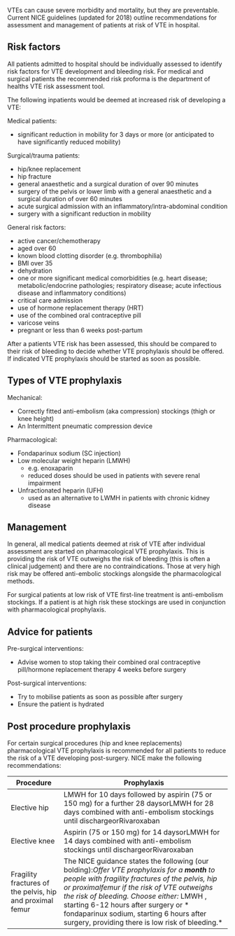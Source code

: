 VTEs can cause severe morbidity and mortality, but they are preventable. Current NICE guidelines (updated for 2018\) outline recommendations for assessment and management of patients at risk of VTE in hospital.   
  
  
Risk factors
------------

  
All patients admitted to hospital should be individually assessed to identify risk factors for VTE development and bleeding risk. For medical and surgical patients the recommended risk proforma is the department of healths VTE risk assessment tool.  
  
The following inpatients would be deemed at increased risk of developing a VTE:  
  
Medical patients:  
* significant reduction in mobility for 3 days or more (or anticipated to have significantly reduced mobility)

  
Surgical/trauma patients:  
* hip/knee replacement
* hip fracture
* general anaesthetic and a surgical duration of over 90 minutes
* surgery of the pelvis or lower limb with a general anaesthetic and a surgical duration of over 60 minutes
* acute surgical admission with an inflammatory/intra\-abdominal condition
* surgery with a significant reduction in mobility

  
General risk factors:  
* active cancer/chemotherapy
* aged over 60
* known blood clotting disorder (e.g. thrombophilia)
* BMI over 35
* dehydration
* one or more significant medical comorbidities (e.g. heart disease; metabolic/endocrine pathologies; respiratory disease; acute infectious disease and inflammatory conditions)
* critical care admission
* use of hormone replacement therapy (HRT)
* use of the combined oral contraceptive pill
* varicose veins
* pregnant or less than 6 weeks post\-partum

  
After a patients VTE risk has been assessed, this should be compared to their risk of bleeding to decide whether VTE prophylaxis should be offered. If indicated VTE prophylaxis should be started as soon as possible.   
  
  
Types of VTE prophylaxis
------------------------

  
Mechanical:  
* Correctly fitted anti\-embolism (aka compression) stockings (thigh or knee height)
* An Intermittent pneumatic compression device

  
Pharmacological:  
* Fondaparinux sodium (SC injection)
* Low molecular weight heparin (LMWH)
	+ e.g. enoxaparin
	+ reduced doses should be used in patients with severe renal impairment
* Unfractionated heparin (UFH)
	+ used as an alternative to LWMH in patients with chronic kidney disease

  
  
Management
----------

  
In general, all medical patients deemed at risk of VTE after individual assessment are started on pharmacological VTE prophylaxis. This is providing the risk of VTE outweighs the risk of bleeding (this is often a clinical judgement) and there are no contraindications. Those at very high risk may be offered anti\-embolic stockings alongside the pharmacological methods.   
  
For surgical patients at low risk of VTE first\-line treatment is anti\-embolism stockings. If a patient is at high risk these stockings are used in conjunction with pharmacological prophylaxis.   
  
  
Advice for patients
-------------------

  
Pre\-surgical interventions:  
* Advise women to stop taking their combined oral contraceptive pill/hormone replacement therapy 4 weeks before surgery

  
Post\-surgical interventions:   
* Try to mobilise patients as soon as possible after surgery
* Ensure the patient is hydrated

  
  
Post procedure prophylaxis
--------------------------

  
For certain surgical procedures (hip and knee replacements) pharmacological VTE prophylaxis is recommended for all patients to reduce the risk of a VTE developing post\-surgery. NICE make the following recommendations:  
  


| **Procedure** | **Prophylaxis** |
| --- | --- |
| Elective hip | LMWH for 10 days followed by aspirin (75 or 150 mg) for a further 28 daysorLMWH for 28 days combined with anti\-embolism stockings until dischargeorRivaroxaban |
| Elective knee | Aspirin (75 or 150 mg) for 14 daysorLMWH for 14 days combined with anti\-embolism stockings until dischargeorRivaroxaban |
| Fragility fractures of the pelvis, hip and proximal femur | The NICE guidance states the following (our bolding):*Offer VTE prophylaxis for a **month** to people with fragility fractures of the pelvis, hip or proximalfemur if the risk of VTE outweighs the risk of bleeding. Choose either:* LMWH , starting 6\-12 hours after surgery or * fondaparinux sodium, starting 6 hours after surgery, providing there is low risk of bleeding.* |

